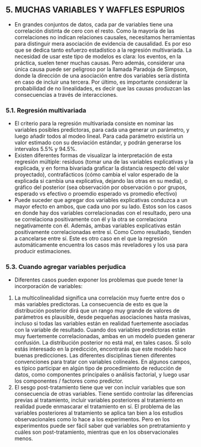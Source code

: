 ## 5. MUCHAS VARIABLES Y WAFFLES ESPURIOS

* En grandes conjuntos de datos, cada par de variables tiene una correlación distinta de cero con el resto. Como la mayoría de las correlaciones no indican relaciones causales, necesitamos herramientas para distinguir mera asociación de evidencia de causalidad. Es por eso que se dedica tanto esfuerzo estadístico a la regresión multivariada. La necesidad de usar este tipo de modelos es clara: los eventos, en la práctica, suelen tener muchas causas. Pero además, considerar una única causa puede ser peligroso por la llamada Paradoja de Simpson, donde la dirección de una asociación entre dos variables sería distinta en caso de incluir una tercera. Por último, es importante considerar la probabilidad de no linealidades, es decir que las causas produzcan las consecuencias a través de interacciones.

### 5.1. Regresión multivariada

* El criterio para la regresión multivariada consiste en nominar las variables posibles predictoras, para cada una generar un parámetro, y luego añadir todos al modeo lineal. Para cada parámetro existiría un valor estimado con su desviación estándar, y podrán generarse los intervalos 5.5% y 94.5%.
* Existen diferentes formas de visualizar la interpretación de esta regresión múltiple: residuos (tomar una de las variables explicativas y la explicada, y en forma bivariada graficar la distancia respecto del valor proyectado), contrafácticos (cómo cambia el valor esperado de la explicada si cambia una explicativa, dejando las otras en su media), o gráfico del posterior (sea observación por observación o por grupos, esperado vs efectivo o proemdio esperado vs promedio efectivo)
* Puede suceder que agregar dos variables explicativas conduzca a un mayor efecto en ambos, que cada uno por su lado. Estos son los casos en donde hay dos variables correlacionadas con el resultado, pero una se correlaciona positivamente con él y la otra se correlaciona negativamente con él. Además, ambas variables explicativas están positivamente correlacionadas entre sí. Como
Como resultado, tienden a cancelarse entre sí. Este es otro caso en el que la regresión automáticamente encuentra los casos más reveladores y los usa para producir estimaciones.

### 5.3. Cuando agregar variables perjudica

* Diferentes casos pueden exponer los problemas que puede tener la incorporación de variables:
1. La multicolinealidad significa una correlación muy fuerte entre dos o más variables predictoras. La consecuencia de esto es que la distribución posterior dirá que un rango muy grande de valores de parámetros es plausible, desde pequeñas asociaciones hasta masivas, incluso si todas las variables están en realidad fuertemente asociadas con la variable de resultado. Cuando dos variables predictoras están muy fuertemente correlacionadas, ambas en un modelo pueden generar confusión. La distribución posterior no está mal, en tales casos. Si solo estás interesado en la predicción, encontrarás que este modelo hace buenas predicciones. Las diferentes disciplinas tienen diferentes convenciones para tratar con variables colineales. En algunos campos, es típico participar en algún tipo de procedimiento de reducción de datos, como componentes principales o análisis factorial, y luego usar los componentes / factores como predictor.
2. El sesgo post-tratamiento tiene que ver con incluir variables que son consecuencia de otras variables. Tiene sentido controlar
las diferencias previas al tratamiento, incluir variables posteriores al tratamiento en realidad puede enmascarar el tratamiento en sí. El problema de las variables posteriores al tratamiento se aplica tan bien a los estudios observacionales como lo hace a los experimentos. Pero en los experimentos puede ser fácil saber qué variables son pretratamiento y cuáles son post-tratamiento, mientras que en los observacionales menos.
